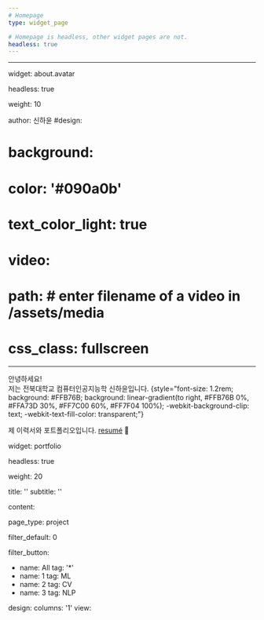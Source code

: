 ```yaml
---
# Homepage
type: widget_page

# Homepage is headless, other widget pages are not.
headless: true
---
```


---

widget: about.avatar

headless: true

weight: 10

author: 신하윤
#design:
#  background:
#    color: '#090a0b'
#    text_color_light: true
#    video:
#      path:  # enter filename of a video in /assets/media
#  css_class: fullscreen
---

안녕하세요!  
저는 전북대학교 컴퓨터인공지능학 신하윤입니다.
{style="font-size: 1.2rem; background: #FFB76B; background: linear-gradient(to right, #FFB76B 0%, #FFA73D 30%, #FF7C00 60%, #FF7F04 100%); -webkit-background-clip: text; -webkit-text-fill-color: transparent;"}

제 이력서와 포트폴리오입니다. [resumé](/about/) 🐇


widget: portfolio

headless: true

weight: 20

title: ''
subtitle: ''

content:

page_type: project

filter_default: 0

filter_button:
- name: All
tag: '*'
- name: 1
tag: ML
- name: 2
tag: CV
- name: 3
tag: NLP

design:
columns: '1'
view:
